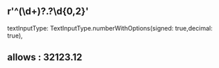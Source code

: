## r'^(\d+)?\.?\d{0,2}'

textInputType: TextInputType.numberWithOptions(signed: true,decimal: true),


## allows : 32123.12

